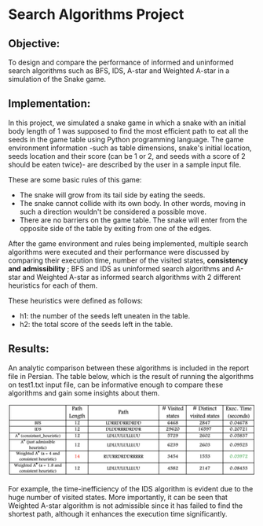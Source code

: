 # Search Algorithms Project

## Objective:
To design and compare the performance of informed and uninformed search algorithms such as BFS, IDS, A-star and Weighted A-star in a simulation of the Snake game.

## Implementation:
In this project, we simulated a snake game in which a snake with an initial body length of 1 was supposed to find the most efficient path to eat all the seeds in the game table using Python programming language. The game environment information -such as table dimensions, snake's initial location, seeds location and their score (can be 1 or 2, and seeds with a score of 2 should be eaten twice)- are described by the user in a sample input file.  
  
These are some basic rules of this game:  
* The snake will grow from its tail side by eating the seeds.
* The snake cannot collide with its own body. In other words, moving in such a direction wouldn't be considered a possible move. 
* There are no barriers on the game table. The snake will enter from the opposite side of the table by exiting from one of the edges.  

After the game environment and rules being implemented, multiple search algorithms were executed and their performance were discussed by comparing their execution time, number of the visited states, **consistency and admissibility** ; BFS and IDS as uninformed search algorithms and A-star and Weighted A-star as informed search algorithms with 2 different heuristics for each of them. 
  
These heuristics were defined as follows:
* h1: the number of the seeds left uneaten in the table.
* h2: the total score of the seeds left in the table.

## Results:
An analytic comparison between these algorithms is included in the report file in Persian. The table below, which is the result of running the algorithms on test1.txt input file, can be informative enough to compare these algorithms and gain some insights about them.

![alt text](table.png)

For example, the time-inefficiency of the IDS algorithm is evident due to the huge number of visited states. More importantly, it can be seen that Weighted A-star algorithm is not admissible since it has failed to find the shortest path, although it enhances the execution time significantly.
